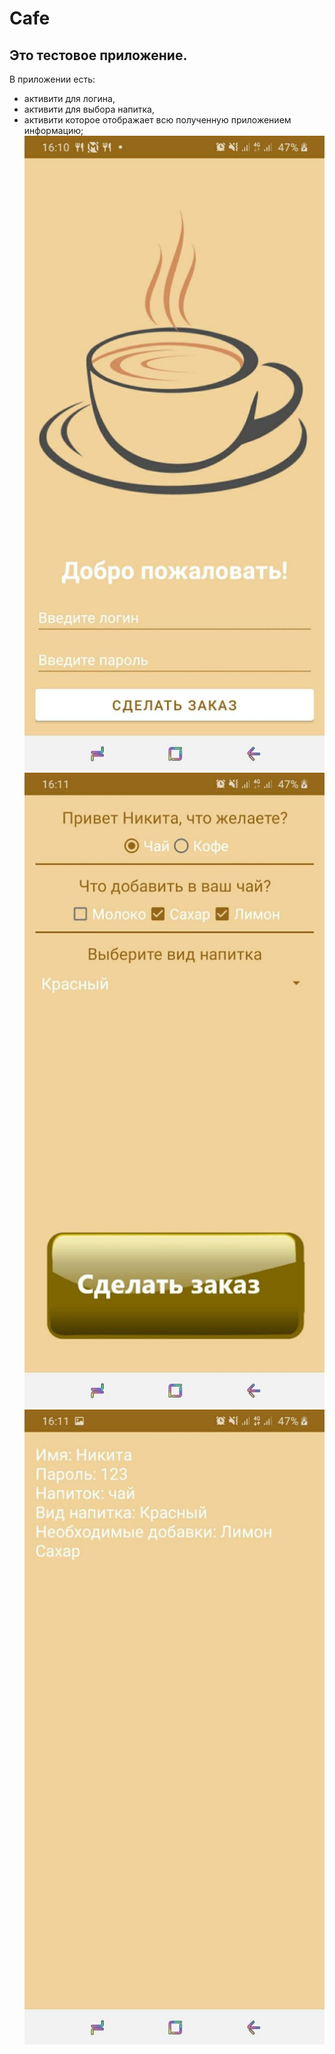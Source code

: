 # Cafe
## Это тестовое приложение.<br>
В приложении есть:
* активити для логина,
* активити для выбора напитка,
* активити которое отображает всю полученную приложением информацию;
![Image alt](https://github.com/Masharo/Cafe/blob/master/app/src/main/res/mipmap-mdpi/readme3.jpg)
![Image alt](https://github.com/Masharo/Cafe/blob/master/app/src/main/res/mipmap-mdpi/readme2.jpg)
![Image alt](https://github.com/Masharo/Cafe/blob/master/app/src/main/res/mipmap-mdpi/readme1.jpg)
